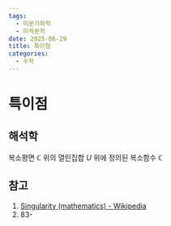 ```yaml
---
tags:
  - 미분기하학
  - 미적분학
date: 2025-06-29
title: 특이점
categories:
  - 수학
---
```

# 특이점

## 해석학

복소평면 ${ \mathbb{C} }$ 위의 열린집합 ${ U }$ 위에 정의된 복소함수 ${ \mathbb{C} }$

## 참고
1. [Singularity (mathematics) - Wikipedia](https://en.wikipedia.org/wiki/Singularity_\(mathematics\))
2. 83-